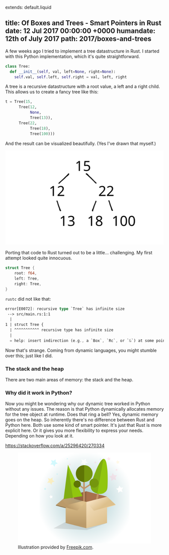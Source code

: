 extends: default.liquid

title:      Of Boxes and Trees - Smart Pointers in Rust
date:       12 Jul 2017 00:00:00 +0000
humandate:  12th of July 2017
path:       2017/boxes-and-trees
---

A few weeks ago I tried to implement a tree datastructure in Rust.
I started with this Python implementation, which it's quite straightforward.

```python
class Tree:
  def __init__(self, val, left=None, right=None):
    self.val, self.left, self.right = val, left, right
```

A tree is a recursive datastructure with a root value, a left and a right child.
This allows us to create a fancy tree like this:

```python
t = Tree(15,
      Tree(12,
           None,
           Tree(13)),
      Tree(22,
           Tree(18),
           Tree(100)))
```

And the result can be visualized beautifully. (Yes I've drawn that myself.)

<img src="/img/posts/2017/boxes-and-trees/tree.svg" alt="A binary search tree representing our datastructure"/>

Porting that code to Rust turned out to be a little... challenging.
My first attempt looked quite innocuous.

```rust
struct Tree {
    root: f64,
    left: Tree,
    right: Tree,
}
```

`rustc` did not like that:

```rust
error[E0072]: recursive type `Tree` has infinite size
 --> src/main.rs:1:1
  |
1 | struct Tree {
  | ^^^^^^^^^^^ recursive type has infinite size
  |
  = help: insert indirection (e.g., a `Box`, `Rc`, or `&`) at some point to make `Tree` representable
```

Now that's strange. Coming from dynamic languages, you might stumble over this; just like I did.

### The stack and the heap

There are two main areas of memory: the stack and the heap.



### Why did it work in Python?

Now you might be wondering why our dynamic tree worked in Python without any issues.
The reason is that Python dynamically allocates memory for the tree object at runtime.
Does that ring a bell? Yes, dynamic memory goes on the heap.
So inherently there's no difference between Rust and Python here.
Both use some kind of smart pointer.
It's just that Rust is more explicit here. Or it gives you more flexibility to express your needs.
Depending on how you look at it.


https://stackoverflow.com/a/25296420/270334

<figure>
<img src="/img/posts/2017/boxes-and-trees/treebox.svg" alt="Drawing of a cardboard box containing trees"/>
  <figcaption>
  Illustration provided by <a href="http://www.freepik.com/free-vector/green-trees_794232.htm">Freepik.com</a>.
  </figcaption>
</figure>



